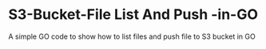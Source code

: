 # S3-Bucket-File List And Push -in-GO
A simple GO code to show how to list files and push file to S3 bucket in GO
